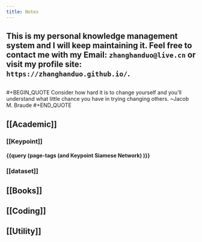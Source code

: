 ```yaml
---
title: Notes
---
```

## This is my personal knowledge management system and I will keep maintaining it. Feel free to contact me with my Email:     `zhanghanduo@live.cn` or visit my profile site: `https://zhanghanduo.github.io/`.
##
#+BEGIN_QUOTE
Consider how hard it is to change yourself and you'll understand what little chance you have in trying changing others.  ~Jacob M. Braude
#+END_QUOTE
## [[Academic]]
### [[Keypoint]]
#### {{query (page-tags (and Keypoint Siamese Network) )}}
### [[dataset]]
## [[Books]]
## [[Coding]]
## [[Utility]]
##
